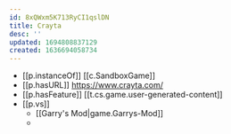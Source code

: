 ```yaml
---
id: 8xQWxm5K713RyCI1qslDN
title: Crayta
desc: ''
updated: 1694808837129
created: 1636694058734
---
```




- [[p.instanceOf]] [[c.SandboxGame]]
- [[p.hasURL]] https://www.crayta.com/
- [[p.hasFeature]] [[t.cs.game.user-generated-content]]
- [[p.vs]] 
  - [[Garry's Mod|game.Garrys-Mod]]
  - 
